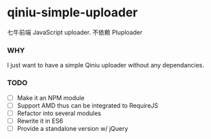# qiniu-simple-uploader
七牛前端 JavaScript uploader. 不依赖 Pluploader

### WHY

I just want to have a simple Qiniu uploader without any dependancies.


### TODO

- [ ] Make it an NPM module
- [ ] Support AMD thus can be integrated to RequireJS
- [ ] Refactor into several modules
- [ ] Rewrite it in ES6
- [ ] Provide a standalone version w/ jQuery
